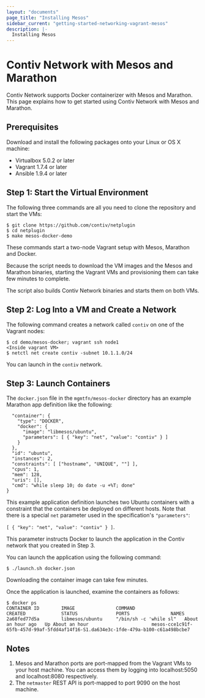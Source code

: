 ```yaml
---
layout: "documents"
page_title: "Installing Mesos"
sidebar_current: "getting-started-networking-vagrant-mesos"
description: |-
  Installing Mesos
---
```


# Contiv Network with Mesos and Marathon

Contiv Network supports Docker containerizer with Mesos and Marathon. 
This page explains how to get started using Contiv Network with Mesos and Marathon. 

## Prerequisites
Download and install the following packages onto your Linux or OS X machine:

- Virtualbox 5.0.2 or later
- Vagrant 1.7.4 or later
- Ansible 1.9.4 or later

## Step 1: Start the Virtual Environment

The following three commands are all you need to clone the repository and start the VMs:

```
$ git clone https://github.com/contiv/netplugin
$ cd netplugin
$ make mesos-docker-demo
```

These commands start a two-node Vagrant setup with Mesos, Marathon and Docker.

Because the script needs to download the VM images and the Mesos and Marathon binaries,
starting the Vagrant VMs and provisioning them can take few minutes to complete.

The script also builds Contiv Network binaries and starts them on both VMs.

## Step 2: Log Into a VM and Create a Network

The following command creates a network called `contiv` on one of the Vagrant nodes:

```
$ cd demo/mesos-docker; vagrant ssh node1
<Inside vagrant VM>
$ netctl net create contiv -subnet 10.1.1.0/24
```

You can launch in the `contiv` network.

## Step 3: Launch Containers

The `docker.json` file in the `mgmtfn/mesos-docker` directory has an example 
Marathon app definition like the following:

```
  "container": {
    "type": "DOCKER",
    "docker": {
      "image": "libmesos/ubuntu",
      "parameters": [ { "key": "net", "value": "contiv" } ]
    }
  },
  "id": "ubuntu",
  "instances": 2,
  "constraints": [ ["hostname", "UNIQUE", ""] ],
  "cpus": 1,
  "mem": 128,
  "uris": [],
  "cmd": "while sleep 10; do date -u +%T; done"
}
```

This example application definition launches two Ubuntu containers with a 
constraint that the containers be deployed on different hosts.
Note that there is a special `net` parameter used in the specification's `"parameters"`: 

```[ { "key": "net", "value": "contiv" } ]```. 

This parameter instructs Docker to launch the application in the Contiv network that you created in Step 3.

You can launch the application using the following command:

```
$ ./launch.sh docker.json
```

Downloading the container image can take few minutes.

Once the application is launched, examine the containers as follows:

```
$ docker ps
CONTAINER ID        IMAGE               COMMAND                  CREATED             STATUS              PORTS               NAMES
2a68fed77d5a        libmesos/ubuntu     "/bin/sh -c 'while sl"   About an hour ago   Up About an hour                       mesos-cce1c91f-65fb-457d-99af-5fdd4af14f16-S1.da634e3c-1fde-479a-b100-c61a498bcbe7
 ```

## Notes

 1. Mesos and Marathon ports are port-mapped from the Vagrant VMs to your host machine. 
You can access them by logging into localhost:5050 and localhost:8080 respectively.
 2. The `netmaster` REST API is port-mapped to port 9090 on the host machine.
